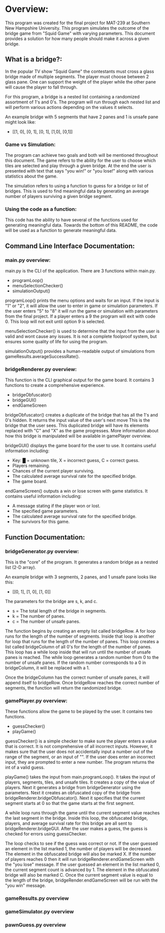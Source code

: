 
# Overview:

This program was created for the final project for MAT-239 at Southern New Hampshire University.
This program simulates the outcome of the bridge game from "Squid Game" with varying parameters.
This document provides a solution for how many people should make it across a given bridge.

## What is a bridge?:
In the popular TV show "Squid Game" the contestants must cross a glass bridge made of multiple segments.
The player must choose between 2 glass pane.
One can support the weight of the player while the other pane will cause the player to fall through.

For this program, a bridge is a nested list containing a randomized assortment of 1's and 0's.
The program will run through each nested list and will perform various actions depending on the values it selects.

An example bridge with 5 segments that have 2 panes and 1 is unsafe pane might look like:

- [[1, 0], [0, 1], [0, 1], [1,0], [0,1]]

### Game vs Simulation:
The program can achieve two goals and both will be mentioned throughout this document.
The game refers to the ability for the user to choose which tiles are selected and play through a given bridge. At the end the user is presented with text that says "you win!" or "you lose!" along with various statistics about the game.

The simulation refers to using a function to guess for a bridge or list of bridges.
This is used to find meaningful data by generating an average number of players surviving a given bridge segment.

### Using the code as a function:
This code has the ability to have several of the functions used for generating meaningful data.
Towards the bottom of this README, the code will be used as a function to generate meaningful data.

## Command Line Interface Documentation:

### main.py overview:
main.py is the CLI of the application. There are 3 functions within main.py.

- programLoop()
- menuSelectionChecker()
- simulationOutput()

programLoop() prints the menu options and waits for an input. If the input is "1" or "2", it will allow the user to enter in game or simulation parameters.
If the user enters "5" to "8" it will run the game or simulation with parameters from the final project.
If a player enters a 9 the program will exit with code 0. This loop will not exit until option 9 is selected.

menuSelectionChecker() is used to determine that the input from the user is valid and wont cause any issues. It is not a complete foolproof system, but ensures some quality of life for using the program.

simulationOutput() provides a human-readable output of simulations from gameResults.averageSuccessRate().

### bridgeRenderer.py overview:
This function is the CLI graphical output for the game board. It contains 3 functions to create a comprehensive experience.

- bridgeObfuscator()
- bridgeGUI()
- endGameScreen

bridgeObfuscator() creates a duplicate of the bridge that has all the 1's and 0's hidden.
It returns the input value of the user's next move
This is the bridge that the user sees.
This duplicated bridge will have its elements replaced with "C" and "X" as the game progresses.
More information about how this bridge is manipulated will be available in gamePlayer overview.</p>

bridgeGUI() displays the game board for the user to use. It contains useful information including:

- Key: █ = unknown tile, X = incorrect guess, C = correct guess.
- Players remaining.
- Chances of the current player surviving.
- The calculated average survival rate for the specified bridge.
- The game board.

endGameScreen() outputs a win or lose screen with game statistics. It contains useful information including:

- A message stating if the player won or lost.
- The specified game parameters.
- The calculated average survival rate for the specified bridge.
- The survivors for this game.

## Function Documentation:

### bridgeGenerator.py overview:
This is the "core" of the program. It generates a random bridge as a nested list (2-D array).

An example bridge with 3 segments, 2 panes, and 1 unsafe pane looks like this:

- [[0, 1], [1, 0], [1, 0]]

The parameters for the bridge are s, k, and c.

- s = The total length of the bridge in segments.
- k = The number of panes.
- c = The number of unsafe panes.

The function begins by creating an empty list called bridgeRow. A for loop runs for the length of the number of segments.
Inside that loop is another for loop that runs for the length of the number of panes.
This loop creates a list called bridgeColumn of all 0's for the length of the number of panes.
This loop has a while loop inside that will run until the number of unsafe panes is reached.
The while loop generates a random number from 0 to the number of unsafe panes.
If the random number corresponds to a 0 in bridgeColumn, it will be replaced with a 1.

Once the bridgeColumn has the correct number of unsafe panes, it will append itself to bridgeRow.
Once bridgeRow reaches the correct number of segments, the function will return the randomized bridge.</p>

### gamePlayer.py overview:

These functions allow the game to be played by the user. It contains two functions.

- guessChecker()
- playGame()

guessChecker() is a simple checker to make sure the player enters a value that is correct.
It is not comprehensive of all incorrect inputs.
However, it makes sure that the user does not accidentally input a number out of the range of the segment, or an input of "".
If the user does enter an incorrect input, they are prompted to enter a new number.
The program returns the int of a valid guess.

playGame() takes the input from main.programLoop().
It takes the input of players, segments, tiles, and unsafe tiles.
It creates a copy of the value of players. Next it generates a bridge from bridgeGenerator using the parameters.
Next it creates an obfuscated copy of the bridge from bridgeRenderer.bridgeObfuscator().
Next it specifies that the current segment starts at 0 so that the game starts at the first segment.

A while loop runs through the game until the current segment value reaches the last segment in the bridge.
Inside this loop, the obfuscated bridge, players, and average survival rate for this bridge are all sent to bridgeRenderer.bridgeGUI.
After the user makes a guess, the guess is checked for errors using guessChecker.

The loop checks to see if the guess was correct or not. If the user guessed an element in the list marked 1, the number of players will be decreased.
The element in the obfuscated bridge will also be marked X.
If the number of players reaches 0 then it will run bridgeRenderer.endGameScreen with the "you lose" message.
If the user guessed an element in the list marked 0, the current segment count is advanced by 1.
The element in the obfuscated bridge will also be marked C.
Once the current segment value is equal to the length of the bridge, bridgeRender.endGameScreen will be run with the "you win" message.

### gameResults.py overview

### gameSimulator.py overview

### pawnGuess.py overview